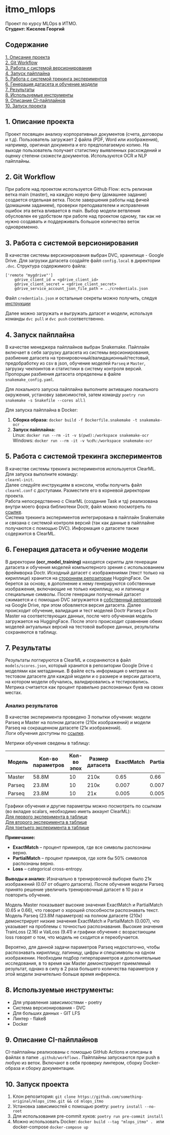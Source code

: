 # itmo_mlops

Проект по курсу MLOps в ИТМО.\
**Студент: Киселев Георгий**

## Содержание

[1. Описание проекта](#1-описание-проекта)\
[2. Git Workflow](#2-git-workflow)\
[3. Работа с системой версионирования](#3-работа-с-системой-версионирования)\
[4. Запуск пайплайна](#4-запуск-пайплайна)\
[5. Работа с системой трекинга экспериментов](#5-работа-с-системой-трекинга-экспериментов)\
[6. Генерация датасета и обучение модели](#6-генерация-датасета-и-обучение-модели)\
[7. Результаты](#7-результаты)\
[8. Используемые инструменты](#8-используемые-инструменты)\
[9. Описание CI-пайплайнов](#9-описание-ci-пайплайнов)\
[10. Запуск проекта](#10-запуск-проекта)

## 1. Описание проекта

Проект посвящен анализу корпоративных документов (счета, договоры и т.д). Пользователь загружает 2 файла (PDF, Word или изображения), например, оригинал документа и его предполагаемую копию. На выходе пользователь получает статистику выявленных расхождений и оценку степени схожести документов. Используются OCR и NLP пайплайны.

## 2. Git Workflow

При работе над проектом используется Github Flow: есть релизная ветка main (master), на каждую новую фичу (домашнее задание) создается отдельная ветка. После завершения работы над фичей (домашним заданием), проверки преподавателем и исправления ошибок эта ветка вливается в main. Выбор модели ветвления обусловлен ее удобством при работе над проектом одному, так как не нужно создавать и поддерживать большое количество веток одновременно.


## 3. Работа с системой версионирования

В качестве системы версионирования выбран DVC, хранилище - Google Drive. Для загрузки датасета создайте файл ```config.local``` в директории ```.dvc```. Структура содержимого файла:

```
['remote "mygdrive"']
    gdrive_client_id = <gdrive_client_id>
    gdrive_client_secret = <gdrive_client_secret>
    gdrive_service_account_json_file_path = ../credentials.json
```
Файл ```credentials.json``` и остальные секреты можно получить, следуя [инструкции](https://dvc.org/doc/user-guide/data-management/remote-storage/google-drive#using-service-accounts)

Далее можно загружать и выгружать датасет и модели, используя команды ```dvc pull``` и ```dvc push``` соответственно.


## 4. Запуск пайплайна

В качестве менеджера пайплайнов выбран Snakemake. Пайплайн включает в себя загрузку датасета из системы версионирования, разбиение датасета на тренировочный/валидационный/тестовый, предобработку из csv в json, обучение моделей ```Parseq``` и ```Master```, загрузку чекпоинтов и статистики в систему контроля версий. Пропорции разбиения датасета определены в файле ```snakemake_config.yaml```. 

Для локального запуска пайплайна выполните активацию локального окружения, установку зависимостей, затем команду ```poetry run snakemake -s Snakefile --cores all```.\

Для запуска пайплайна в Docker:

1. **Сборка образа:**
   ```docker build -f Dockerfile.snakemake -t snakemake-ocr .```
2. **Запуск пайплайна:**\
   Linux:
   ```docker run --rm -it -v $(pwd):/workspace snakemake-ocr```\
   Windows:
   ```docker run --rm -it -v %cd%:/workspace snakemake-ocr```

## 5. Работа с системой трекинга экспериментов

В качестве системы трекинга экспериментов используется ClearML. Для запуска выполните команду:\
```clearml-init```.\
Далее следуйте инструкциям в консоли, чтобы получить файл ```clearml.conf``` с доступами. Разместите его в корневой директории проекта.\
Работа непосредственно с ClearML (создание Task и тд) реализована внутри моего форка библиотеки Doctr, файл можно посмотреть по [ссылке](https://github.com/something-original/doctr/blob/main/references/recognition/train_pytorch.py).\
Система трекинга экспериментов интегрирована в пайплайн Snakemake и связана с системой контроля версий (так как данные в пайплайне получаются с помощью DVC). Информация о датасете также содержится в ClearML.



## 6. Генерация датасета и обучение модели

В директории **(ocr_model_training)** находятся скрипты для генерации датасета и обучения моделей компьютерного зрения с использованием фреймворка Doctr. Исходный датасет с изображениями (текст только на кириллице) хранится на [стороннем репозитории](https://huggingface.co/datasets/DonkeySmall/OCR-Cyrillic-Printed-1) HuggingFace. Он берется за основу, в дополнение к нему генерируются собственные изображения, включающие не только кириллицу, но и латиницу и специальные символы. После генерации полученный датасет сжимается и с помощью DVC загружается в [собственный репозиторий](https://drive.google.com/drive/folders/1KKniHEA6O4gRKIkduOEm67i876b47_o6) на Google Drive, при этом обовляется версия датасета. Далее происходит обучение, валидация и тест моделей Doctr Parseq и Doctr Master на соответствующих данных, после чего обученная модель загружается на HuggingFace. После этого происходит сравнение обеих моделей актуальных версий на тестовой выборке данных, результаты сохраняются в таблицу. 

## 7. Результаты

Результаты логгируются в ClearML и сохраняются в файл ```models/scores.json```, который хранится в репозитории Google Drive с моделями как метаданные. В файле есть информация о метрике на тестовом датасете для каждой модели и о размере и версии датасета, на котором модели обучались, валидировались и тестировались. Метрика считается как процент правильно распознанных букв на своих местах.


### Анализ результатов

В качестве эксперимента проведено 3 попытки обучения: модели Parseq и Master на полном датасете (210к изображений) и модели Parseq на сокращенном датасете (21к изображений).\
Логи обучения доступны по [ссылке](https://app.clear.ml/projects/c7ae4a5fe6504a8280e0950a66105056/tasks/555fb15c4f884d5a9b2273d36c637dce/execution?columns=selected&columns=type&columns=name&columns=tags&columns=status&columns=project.name&columns=users&columns=started&columns=last_update&columns=last_iteration&columns=parent.name&order=-last_update&filter=&deep=true).

Метрики обучения сведены в таблицу:

| Модель | Кол-во параметров | Кол-во эпох | Размер датасета | ExactMatch | PartialMatch | TrainLoss | ValLoss |
|--------|-------------------|-------------|-----------------|------------|--------------|-----------|---------|
| Master | 58.8М             | 10          | 210к            | 0.65       | 0.66         | 0.26      | 0.17    |
| Parseq | 23.8М             | 10          | 210к            | 0.007      | 0.007        | 2.16      | 9.41    |
| Parseq | 23.8М             | 10          | 21к             | 0.005      | 0.005        | 2.49      | 7.69    |

Графики обучения и другие параметры можно посмотреть по ссылкам (во вкладке scalars, необходимо иметь аккаунт ClearML):\
[Для первого эксперимента в таблице](https://app.clear.ml/projects/331468440d1c46e388796074fb0606bd/experiments/555fb15c4f884d5a9b2273d36c637dce/output/execution)\
[Для второго эксперимента в таблице](https://app.clear.ml/projects/331468440d1c46e388796074fb0606bd/experiments/fc752d6c6f194d478b08b2de7bd3275f/output/execution)\
[Для третьего эксперимента в таблице](https://app.clear.ml/projects/331468440d1c46e388796074fb0606bd/experiments/a480ba828a1845d4bc7cb3597cf0974d/output/execution)

**Примечание:**  
- **ExactMatch** – процент примеров, где все символы распознаны верно.  
- **PartialMatch** – процент примеров, где хотя бы 50% символов распознаны верно.  
- **Loss** – categorical cross-entropy.

**Выводы и анализ:**
Изначально в тренировочной выборке было 21к изображений (0.07 от общего датасета). После обучения модели Parseq принято решение увеличить тренировочный датасет в 10 раз и повторить обучение.

Модель Master показывает высокие значения ExactMatch и PartialMatch (0.65 и 0.66), что говорит о хорошей способности распознавать текст. 
Модель Parseq (23.8М параметров) на полном датасете (210к) демонстрирует низкие значения ExactMatch и PartialMatch (0.007), что указывает на проблемы с точностью распознавания. Высокие значения TrainLoss (2.16) и ValLoss (9.41) и графики обучения с возрастающим loss говорят о том, что модель не сходится и переобучается.

Вероятно, для данной задачи параметров Parseq недостаточно, чтобы распознавать кириллицу, латиницу, цифры и спецсимволы на одном изображении. Необходим подбор гиперпараметров и дополнительные исследования, в то время как Master демонстрирует приемлемый результат, однако в силу в 2 раза большего количества параметров у этой модели значительно больше время инференса.  

## 8. Используемые инструменты:

 - Для управления зависимостями - poetry
 - Система версионирования - DVC
 - Для больших данных - GIT LFS
 - Линтер - flake8
 - Docker

## 9. Описание CI-пайплайнов

CI-пайплайны реализованы с помощью GitHub Actions и описаны в файлах в папке `.github/workflows.` Пайплайны запускаются при push в любую из веток. Включают в себя проверку линтером, сборку Docker-образа и сборку документации. 


## 10. Запуск проекта

1. Клон репозитория: `git clone https://github.com/something-original/mlops_itmo.git && cd mlops_itmo`
2. Установка зависимостей с помощью poetry: `poetry install --no-root`
3. Для использования pre-commit хуков: `poetry run pre-commit install`
4. Можно использовать Docker: `docker build --tag "mlops_itmo" . ` или docker-compose `docker-compose up`

